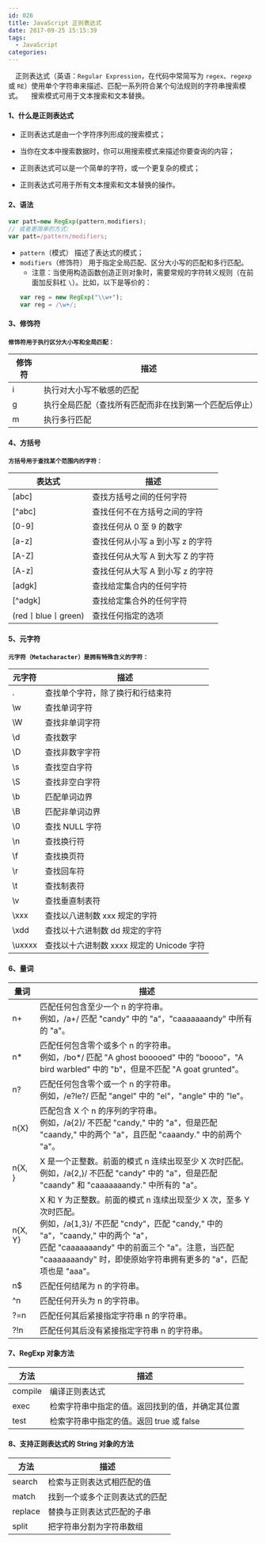 ```yaml
---
id: 026
title: JavaScript 正则表达式
date: 2017-09-25 15:15:39
tags:
  - JavaScript
categories:
---
```


&emsp;正则表达式（英语：`Regular Expression`，在代码中常简写为 `regex`、`regexp` 或 `RE`）使用单个字符串来描述、匹配一系列符合某个句法规则的字符串搜索模式。
&emsp;搜索模式可用于文本搜索和文本替换。

#### <a>1、什么是正则表达式</a>
- 正则表达式是由一个字符序列形成的搜索模式；

- 当你在文本中搜索数据时，你可以用搜索模式来描述你要查询的内容；

- 正则表达式可以是一个简单的字符，或一个更复杂的模式；

- 正则表达式可用于所有文本搜索和文本替换的操作。

#### <a>2、语法</a>
```js
var patt=new RegExp(pattern,modifiers);
// 或者更简单的方式:
var patt=/pattern/modifiers;
```
- `pattern`（模式） 描述了表达式的模式；
- `modifiers`（修饰符） 用于指定全局匹配、区分大小写的匹配和多行匹配。
  - 注意：当使用构造函数创造正则对象时，需要常规的字符转义规则（在前面加反斜杠 `\`）。比如，以下是等价的：
  ```js
  var reg = new RegExp("\\w+");
  var reg = /\w+/;
  ```

#### <a>3、修饰符</a>
  **`修饰符用于执行区分大小写和全局匹配：`**

| 修饰符 |描述| 
| - | - | 
| i	| 执行对大小写不敏感的匹配|
| g | 执行全局匹配（查找所有匹配而非在找到第一个匹配后停止）|
| m	| 执行多行匹配|

#### <a>4、方括号</a>
  **`方括号用于查找某个范围内的字符：`**

| 表达式 |  描述  |
| - | - | 
| [abc]   |	查找方括号之间的任何字符|
| [^abc]  |	查找任何不在方括号之间的字符|
| [0-9]   |	查找任何从 0 至 9 的数字|
| [a-z]   |	查找任何从小写 a 到小写 z 的字符|
| [A-Z]   |	查找任何从大写 A 到大写 Z 的字符|
| [A-z]   |	查找任何从大写 A 到小写 z 的字符|
| [adgk]  |	查找给定集合内的任何字符|
| [^adgk] |	查找给定集合外的任何字符|
| (red丨blue丨green)  |	查找任何指定的选项|

#### <a>5、元字符</a>
  **`元字符（Metacharacter）是拥有特殊含义的字符：`**

| 元字符  |	描述|
| - | - | 
| .	      | 查找单个字符，除了换行和行结束符  |
| \w	    | 查找单词字符  |
| \W	    | 查找非单词字符  |
| \d	    | 查找数字  |
| \D	    | 查找非数字字符  |
| \s	    | 查找空白字符  |
| \S	    | 查找非空白字符  |
| \b	    | 匹配单词边界  |
| \B	    | 匹配非单词边界  |
| \0	    | 查找 NULL 字符  |
| \n	    | 查找换行符  |
| \f	    | 查找换页符  |
| \r	    | 查找回车符  |
| \t	    | 查找制表符  |
| \v	    | 查找垂直制表符  |
| \xxx	  | 查找以八进制数 xxx 规定的字符 |
| \xdd	  | 查找以十六进制数 dd 规定的字符  |
| \uxxxx  |	查找以十六进制数 xxxx 规定的 Unicode 字符 |

#### <a>6、量词</a>

|  量词  |  描述  |
| - | - | 
| n+	  | 匹配任何包含至少一个 n 的字符串。<br>例如，/a+/ 匹配 "candy" 中的 "a"，"caaaaaaandy" 中所有的 "a"。|
| n*    | 匹配任何包含零个或多个 n 的字符串。<br>例如，/bo*/ 匹配 "A ghost booooed" 中的 "boooo"，"A bird warbled" 中的 "b"，但是不匹配 "A goat grunted"。|
| n?    | 匹配任何包含零个或一个 n 的字符串。<br>例如，/e?le?/ 匹配 "angel" 中的 "el"，"angle" 中的 "le"。|
| n{X}  | 匹配包含 X 个 n 的序列的字符串。<br>例如，/a{2}/ 不匹配 "candy," 中的 "a"，但是匹配 "caandy," 中的两个 "a"，且匹配 "caaandy." 中的前两个 "a"。|
| n{X, }	| X 是一个正整数。前面的模式 n 连续出现至少 X 次时匹配。<br>例如，/a{2,}/ 不匹配 "candy" 中的 "a"，但是匹配 "caandy" 和 "caaaaaaandy." 中所有的 "a"。|
| n{X, Y}| X 和 Y 为正整数。前面的模式 n 连续出现至少 X 次，至多 Y 次时匹配。<br>例如，/a{1,3}/ 不匹配 "cndy"，匹配 "candy," 中的 "a"，"caandy," 中的两个 "a"，<br>匹配 "caaaaaaandy" 中的前面三个 "a"。注意，当匹配 "caaaaaaandy" 时，即使原始字符串拥有更多的 "a"，匹配项也是 "aaa"。|
| n$	  | 匹配任何结尾为 n 的字符串。|
| ^n	  | 匹配任何开头为 n 的字符串。|
| ?=n	  | 匹配任何其后紧接指定字符串 n 的字符串。|
| ?!n	  | 匹配任何其后没有紧接指定字符串 n 的字符串。|

#### <a>7、RegExp 对象方法</a>

| 方法  | 描述  |
| - | - |
| compile	| 编译正则表达式 |
| exec	  | 检索字符串中指定的值。返回找到的值，并确定其位置|
| test	  | 检索字符串中指定的值。返回 true 或 false|

#### <a>8、支持正则表达式的 String 对象的方法</a>

| 方法  | 描述  |
| - | - |
| search	  | 检索与正则表达式相匹配的值|
| match	    | 找到一个或多个正则表达式的匹配|
| replace	  | 替换与正则表达式匹配的子串|
| split	    | 把字符串分割为字符串数组|

